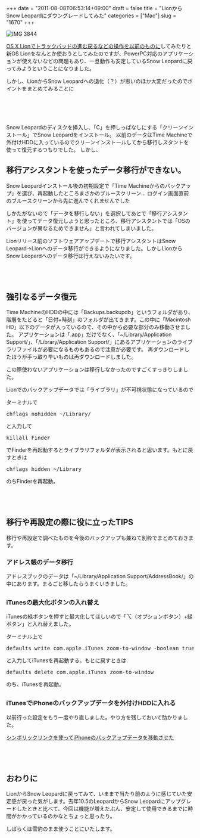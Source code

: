 +++
date = "2011-08-08T06:53:14+09:00"
draft = false
title = "LionからSnow Leopardにダウングレードしてみた"
categories = ["Mac"]
slug = "1670"
+++

<img style="display:block; margin-left:auto; margin-right:auto;" src="http://a4.mzstatic.com/us/r1000/083/Purple/00/00/00/lion.512x512-75.png" alt="IMG 3844" title="IMG_3844.JPG" border="0"/>

<a href="https://knk-n.com/2011/07/22/lion-trackpad/" target="_blank">OS X Lionでトラックパッドの進む戻るなどの操作を以前のものに</a>してみたりと新OS Lionをなんとか使おうとしてみたのですが、PowerPC対応のアプリケーションが使えないなどの問題もあり、一旦動作も安定しているSnow Leopardに戻ってみようということになりました。

しかし、LionからSnow Leopardへの退化（？）が思いのほか大変だったのでポイントをまとめてみることに<!--more--><p style="margin-top: 6em;">

Snow Leopardのディスクを挿入し、「C」を押しっぱなしにする「クリーンインストール」でSnow Leopardをインストール。
以前のデータはTime Machineで外付けHDDに入っているのでクリーンインストールしてから移行しスタントを使って復元するつもりでした。
しかし、

<h2>移行アシスタントを使ったデータ移行ができない。</h2>
Snow Leopardインストール後の初期設定で「Time Machineからのバックアップ」を選び、再起動したところまさかのブルースクリーン…
ログイン画面直前のブルースクリーンから先に進んでくれませんでした

しかたがないので「データを移行しない」を選択してあとで「移行アシスタント」を使ってデータ復元しようと思ったところ、移行アシスタントでは「OSのバージョンが異なるためできません」と言われてしまいました。

Lionリリース前のソフトウェアアップデートで移行アシスタントはSnow Leopard→Lionへのデータ移行ができるようになりました。しかしLionからSnow Leopardへのデータ移行は行えないみたいです。

<p style="margin-top: 6em;">

<h2>強引なるデータ復元</h2>
Time MachineのHDDの中には「Backups.backupdb」というフォルダがあり、階層をたどると「日付+時刻」のフォルダが出てきます。この中に「Macintosh HD」以下のデータが入っているので、その中から必要な部分のみ移動させました。
アプリケーションは「.app」だけでなく、「~/Library/Application Support/」、「/Library/Application Support/」にあるアプリケーションのライブラリファイルが必要になるものもあるので注意が必要です。
再ダウンロードしたほうが手っ取り早いものは再ダウンロードしました。

この際使わないアプリケーションは移行しなかったのですごくすっきりしました。

Lionでのバックアップデータでは「ライブラリ」が不可視状態になっているので

ターミナルで

<pre class="brush: bash; gutter: false;">
chflags nohidden ~/Library/
</pre>

と入力して

<pre class="brush: bash; gutter: false;">
killall Finder
</pre>

でFinderを再起動するとライブラリフォルダが表示されると思います。もとに戻すときは

<pre class="brush: bash; gutter: false;">
chflags hidden ~/Library
</pre>

のちFinderを再起動。

<p style="margin-top: 6em;">

<h2>移行や再設定の際に役に立ったTIPS</h2>
移行や再設定で調べたものを今後のバックアップも兼ねて別枠でまとめておきます。

<p style="margin-top: 1em;">

<h3>アドレス帳のデータ移行</h3>
アドレスブックのデータは「~/Library/Application Support/AddressBook/」の中にあります。まるごと移したらうまくいきました。
<p style="margin-top: 2em;">
<h3>iTunesの最大化ボタンの入れ替え</h3>
iTunesの緑ボタンを押すと最大化してほしいので「⌥（オプションボタン）+緑ボタン」と入れ替えました。

ターミナル上で

<pre class="brush: bash; gutter: false;">
defaults write com.apple.iTunes zoom-to-window -boolean true
</pre>

と入力してiTunesを再起動する。もとに戻すときは

<pre class="brush: bash; gutter: false;">
defaults delete com.apple.iTunes zoom-to-window
</pre>

のち、iTunesを再起動。
<p style="margin-top: 2em;">

<h3>iTunesでiPhoneのバックアップデータを外付けHDDに入れる</h3>
以前行った設定をもう一度やり直しました。やり方を残しておいて助かりました。

<a href="https://knk-n.com/2011/04/04/%E3%82%B7%E3%83%B3%E3%83%9C%E3%83%AA%E3%83%83%E3%82%AF%E3%83%AA%E3%83%B3%E3%82%AF%E3%82%92%E4%BD%BF%E3%81%A3%E3%81%A6iphone%E3%81%AE%E3%83%90%E3%83%83%E3%82%AF%E3%82%A2%E3%83%83%E3%83%97%E3%83%87/" target="_blank">シンボリックリンクを使ってiPhoneのバックアップデータを移動させた</a>

<p style="margin-top: 6em;">

<h2>おわりに</h2>
LionからSnow Leopardに戻ってみて、いままで当たり前のように感じていた安定感が戻った気がします。去年10.5のLeopardからSnow Leopardにアップグレードしたときと比べて、今回は機能が増えたぶん、安定して使用できるまでに時間がかかっているのかなとちょっと思ったり。

しばらくは雪豹のまま使うことにいたします。
